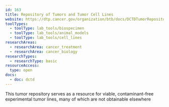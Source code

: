 ```yaml
---
id: 163
title: Repository of Tumors and Tumor Cell Lines
website: https://dtp.cancer.gov/organization/btb/docs/DCTDTumorRepositoryCatalog.pdf
toolTypes:
  - toolType: lab_tools/biospecimen
  - toolType: lab_tools/animal_models
  - toolType: lab_tools/cell_lines
researchAreas:
  - researchArea: cancer_treatment
  - researchArea: cancer_biology
researchTypes:
  - researchType: basic
resourceAccess:
  type: open
docs:
  - doc: dctd
---
```

This tumor repository serves as a resource for viable, contaminant-free experimental tumor lines, many of which are not obtainable elsewhere
